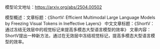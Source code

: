 模型论文地址：https://arxiv.org/abs/2504.00502

模型概述：文章标题：《ShortV: Efficient Multimodal Large Language Models by Freezing Visual Tokens in Ineffective Layers》
中文文章标题：《ShortV：通过冻结无效层中的视觉标记来提高多模态大型语言模型的效率》
文章内容：ShortV提出一种新方法，通过在无效层中冻结视觉标记，提高多模态大型语言模型的效率。
